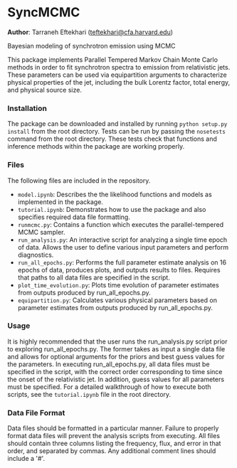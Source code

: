 # SyncMCMC

**Author**: Tarraneh Eftekhari (teftekhari@cfa.harvard.edu)

Bayesian modeling of synchrotron emission using MCMC 

This package implements Parallel Tempered Markov Chain Monte Carlo methods in order to fit synchrotron spectra to emission from relativistic jets. These parameters can be used via equipartition arguments to characterize physical properties of the jet, including the bulk Lorentz factor, total energy, and physical source size.

### Installation

The package can be downloaded and installed by running `python setup.py install` from the root directory. Tests can be run by passing the `nosetests` command from the root directory. These tests check that functions and inference methods within the package are working properly. 

### Files

The following files are included in the repository.

- `model.ipynb`: Describes the the likelihood functions and models as implemented in the package.
- `tutorial.ipynb`: Demonstrates how to use the package and also specifies required data file formatting.
- `runmcmc.py`: Contains a function which executes the parallel-tempered MCMC sampler.
- `run_analysis.py`: An interactive script for analyzing a single time epoch of data. Allows the user to define various input parameters and perform diagnostics.
- `run_all_epochs.py`: Performs the full parameter estimate analysis on 16 epochs of data, produces plots, and outputs results to files. Requires that paths to all data files are specified in the script.
- `plot_time_evolution.py`: Plots time evolution of parameter estimates from outputs produced by run_all_epochs.py. 
- `equipartition.py`: Calculates various physical parameters based on parameter estimates from outputs produced by run_all_epochs.py.

### Usage

It is highly recommended that the user runs the run_analysis.py script prior to exploring run_all_epochs.py. The former takes as input a single data file and allows for optional arguments for the priors and best guess values for the parameters. In executing run_all_epochs.py, all data files must be specified in the script, with the correct order corresponding to time since the onset of the relativistic jet. In addition, guess values for all parameters must be specified. For a detailed walkthrough of how to execute both scripts, see the `tutorial.ipynb` file in the root directory.


### Data File Format

Data files should be formatted in a particular manner. Failure to properly format data files will prevent the analysis scripts from executing. All files should contain three columns listing the frequency, flux, and error in that order, and separated by commas. Any additional comment lines should include a '#'.
